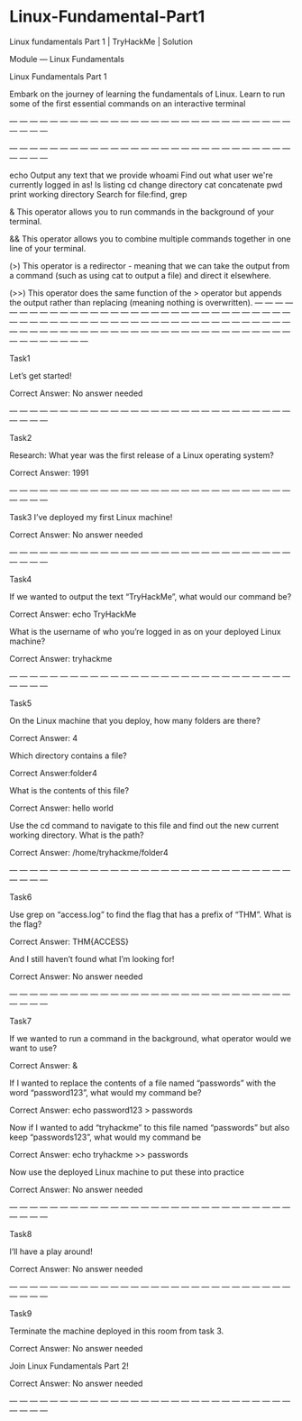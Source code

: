 # Linux-Fundamental-Part1


Linux fundamentals Part 1 | TryHackMe | Solution

Module — Linux Fundamentals

Linux Fundamentals Part 1

Embark on the journey of learning the fundamentals of Linux. Learn to run some of the first essential commands on an interactive terminal

— — — — — — — — — — — — — — — — — — — — — — — — — — — — — — — —

— — — — — — — — — — — — — — — — — — — — — — — — — — — — — — — —

echo	Output any text that we provide
whoami	Find out what user we're currently logged in as!
ls	listing
cd	change directory
cat	concatenate
pwd	print working directory
Search for file:find, grep

&	 This operator allows you to run commands in the background of your terminal.

&&	This operator allows you to combine multiple commands together in one line of your terminal.

(>)	This operator is a redirector - meaning that we can take the output from a command (such as using cat to output a file) and direct it elsewhere.

(>>)	This operator does the same function of the > operator but appends the output rather than replacing (meaning nothing is overwritten).
— — — — — — — — — — — — — — — — — — — — — — — — — — — — — — — —
— — — — — — — — — — — — — — — — — — — — — — — — — — — — — — — —
— — — — — — — — — — — — — — — — — — — — — — — — — — — — — — — —

Task1

Let’s get started!

Correct Answer: No answer needed

— — — — — — — — — — — — — — — — — — — — — — — — — — — — — — — —

Task2

Research: What year was the first release of a Linux operating system?

Correct Answer: 1991

— — — — — — — — — — — — — — — — — — — — — — — — — — — — — — — —

Task3
I’ve deployed my first Linux machine!

Correct Answer: No answer needed

— — — — — — — — — — — — — — — — — — — — — — — — — — — — — — — —

Task4

If we wanted to output the text “TryHackMe”, what would our command be?

Correct Answer: echo TryHackMe

What is the username of who you’re logged in as on your deployed Linux machine?

Correct Answer: tryhackme

— — — — — — — — — — — — — — — — — — — — — — — — — — — — — — — —

Task5

On the Linux machine that you deploy, how many folders are there?

Correct Answer: 4

Which directory contains a file?

Correct Answer:folder4

What is the contents of this file?

Correct Answer: hello world

Use the cd command to navigate to this file and find out the new current working directory. What is the path?

Correct Answer: /home/tryhackme/folder4

— — — — — — — — — — — — — — — — — — — — — — — — — — — — — — — —

Task6

Use grep on “access.log” to find the flag that has a prefix of “THM”. What is the flag?

Correct Answer: THM{ACCESS}

And I still haven’t found what I’m looking for!

Correct Answer: No answer needed

— — — — — — — — — — — — — — — — — — — — — — — — — — — — — — — —

Task7

If we wanted to run a command in the background, what operator would we want to use?

Correct Answer: &

If I wanted to replace the contents of a file named “passwords” with the word “password123”, what would my command be?

Correct Answer: echo password123 > passwords

Now if I wanted to add “tryhackme” to this file named “passwords” but also keep “passwords123”, what would my command be

Correct Answer: echo tryhackme >> passwords

Now use the deployed Linux machine to put these into practice

Correct Answer: No answer needed

— — — — — — — — — — — — — — — — — — — — — — — — — — — — — — — —

Task8

I’ll have a play around!

Correct Answer: No answer needed

— — — — — — — — — — — — — — — — — — — — — — — — — — — — — — — —

Task9

Terminate the machine deployed in this room from task 3.

Correct Answer: No answer needed

Join Linux Fundamentals Part 2!

Correct Answer: No answer needed

— — — — — — — — — — — — — — — — — — — — — — — — — — — — — — — —
